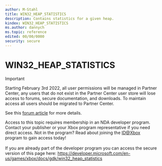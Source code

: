 ```yaml
---
author: M-Stahl
title: WIN32_HEAP_STATISTICS
description: Contains statistics for a given heap.
kindex: WIN32_HEAP_STATISTICS
ms.author: dannych
ms.topic: reference
edited: 00/00/0000
security: secure
---
```


# WIN32_HEAP_STATISTICS
> [!IMPORTANT]
> Starting February 3rd 2022, all user permissions will be managed in Partner Center, any users that do not exist in the Partner Center user store will lose access to forums, secure documentation, and downloads. To maintain access all users should be migrated to Partner Center. <p></p>See this <a href="https://forums.xboxlive.com/articles/132187/breaking-change-user-access-for-forums-secure-docu.html">forum article</a> for more details.  

 Access to this topic requires membership in an NDA developer program. Contact your publisher or your Xbox program representative if you need direct access. Not in the program? Read about joining the <a href="https://www.xbox.com/Developers/id">ID@Xbox</a> program to gain access today!  <br/><br/>If you are already part of the developer program you can access the secure version of this page here: <a target="_blank" href="https://developer.microsoft.com/en-us/games/xbox/docs/gdk/win32_heap_statistics">https://developer.microsoft.com/en-us/games/xbox/docs/gdk/win32_heap_statistics</a>